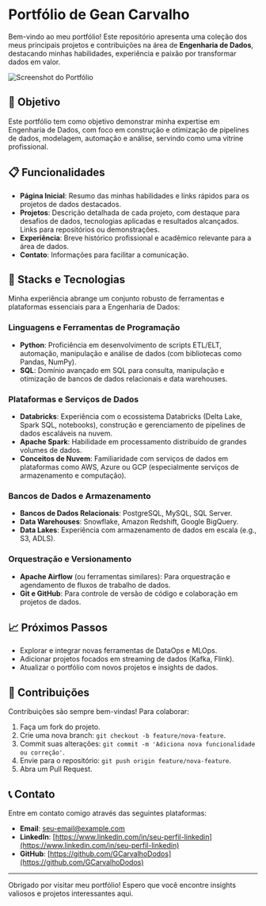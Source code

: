 # Portfólio de Gean Carvalho

Bem-vindo ao meu portfólio! Este repositório apresenta uma coleção dos meus principais projetos e contribuições na área de **Engenharia de Dados**, destacando minhas habilidades, experiência e paixão por transformar dados em valor.

![Screenshot do Portfólio]()

## 🎯 Objetivo

Este portfólio tem como objetivo demonstrar minha expertise em Engenharia de Dados, com foco em construção e otimização de pipelines de dados, modelagem, automação e análise, servindo como uma vitrine profissional.

## 📋 Funcionalidades

-   **Página Inicial**: Resumo das minhas habilidades e links rápidos para os projetos de dados destacados.
-   **Projetos**: Descrição detalhada de cada projeto, com destaque para desafios de dados, tecnologias aplicadas e resultados alcançados. Links para repositórios ou demonstrações.
-   **Experiência**: Breve histórico profissional e acadêmico relevante para a área de dados.
-   **Contato**: Informações para facilitar a comunicação.

## 🚀 Stacks e Tecnologias
Minha experiência abrange um conjunto robusto de ferramentas e plataformas essenciais para a Engenharia de Dados:

### Linguagens e Ferramentas de Programação
-   **Python**: Proficiência em desenvolvimento de scripts ETL/ELT, automação, manipulação e análise de dados (com bibliotecas como Pandas, NumPy).
-   **SQL**: Domínio avançado em SQL para consulta, manipulação e otimização de bancos de dados relacionais e data warehouses.

### Plataformas e Serviços de Dados
-   **Databricks**: Experiência com o ecossistema Databricks (Delta Lake, Spark SQL, notebooks), construção e gerenciamento de pipelines de dados escaláveis na nuvem.
-   **Apache Spark**: Habilidade em processamento distribuído de grandes volumes de dados.
-   **Conceitos de Nuvem**: Familiaridade com serviços de dados em plataformas como AWS, Azure ou GCP (especialmente serviços de armazenamento e computação).

### Bancos de Dados e Armazenamento
-   **Bancos de Dados Relacionais**: PostgreSQL, MySQL, SQL Server.
-   **Data Warehouses**: Snowflake, Amazon Redshift, Google BigQuery.
-   **Data Lakes**: Experiência com armazenamento de dados em escala (e.g., S3, ADLS).

### Orquestração e Versionamento
-   **Apache Airflow** (ou ferramentas similares): Para orquestração e agendamento de fluxos de trabalho de dados.
-   **Git e GitHub**: Para controle de versão de código e colaboração em projetos de dados.

## 📈 Próximos Passos

-   Explorar e integrar novas ferramentas de DataOps e MLOps.
-   Adicionar projetos focados em streaming de dados (Kafka, Flink).
-   Atualizar o portfólio com novos projetos e insights de dados.

## 🤝 Contribuições

Contribuições são sempre bem-vindas! Para colaborar:

1.  Faça um fork do projeto.
2.  Crie uma nova branch: `git checkout -b feature/nova-feature`.
3.  Commit suas alterações: `git commit -m 'Adiciona nova funcionalidade ou correção'`.
4.  Envie para o repositório: `git push origin feature/nova-feature`.
5.  Abra um Pull Request.

## 📞 Contato

Entre em contato comigo através das seguintes plataformas:

-   **Email**: [seu-email@example.com](mailto:seu-email@example.com)
-   **LinkedIn**: [https://www.linkedin.com/in/seu-perfil-linkedin](https://www.linkedin.com/in/seu-perfil-linkedin)
-   **GitHub**: [https://github.com/GCarvalhoDodos](https://github.com/GCarvalhoDodos)

---

Obrigado por visitar meu portfólio! Espero que você encontre insights valiosos e projetos interessantes aqui.
